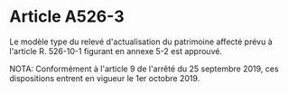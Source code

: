 # Article A526-3

Le modèle type du relevé d'actualisation du patrimoine affecté prévu à l'article R. 526-10-1 figurant en annexe 5-2 est approuvé.

NOTA:
Conformément à l'article 9 de l'arrêté du 25 septembre 2019, ces dispositions entrent en vigueur le 1er octobre 2019.
